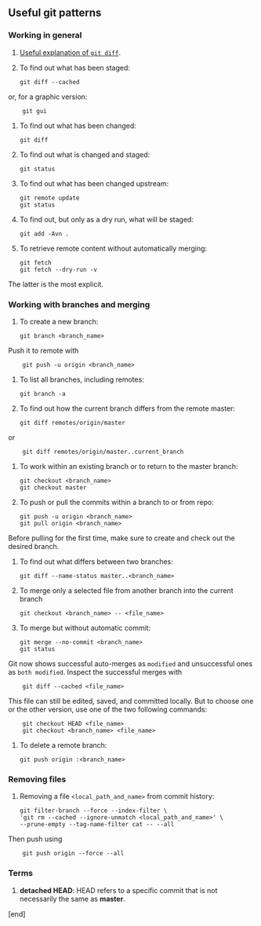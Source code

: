 ## Useful git patterns

### Working in general

 1. [Useful explanation of `git diff`](http://stackoverflow.com/a/1587952).

 1. To find out what has been staged:

        git diff --cached

   or, for a graphic version:

        git gui

 1. To find out what has been changed:

        git diff

 1. To find out what is changed and staged:

        git status

 1. To find out what has been changed upstream:

        git remote update
        git status

 1. To find out, but only as a dry run, what will be staged:

        git add -Avn .

 1. To retrieve remote content without automatically merging:

        git fetch
        git fetch --dry-run -v

   The latter is the most explicit.

### Working with branches and merging

 1. To create a new branch:

        git branch <branch_name>

   Push it to remote with

        git push -u origin <branch_name>

 1. To list all branches, including remotes:

        git branch -a

 1. To find out how the current branch differs from the remote master:

        git diff remotes/origin/master

   or

        git diff remotes/origin/master..current_branch

 1. To work within an existing branch or to return to the master branch:

        git checkout <branch_name>
        git checkout master

 1. To push or pull the commits within a branch to or from repo:

        git push -u origin <branch_name>
        git pull origin <branch_name>

   Before pulling for the first time, make sure to create and check out the desired branch.

 1. To find out what differs between two branches:

        git diff --name-status master..<branch_name>

 1. To merge only a selected file from another branch into the current branch

        git checkout <branch_name> -- <file_name>

 1. To merge but without automatic commit:

        git merge --no-commit <branch_name>
        git status

   Git now shows successful auto-merges as `modified` and unsuccessful ones as `both modified`. Inspect the successful merges with

        git diff --cached <file_name>

   This file can still be edited, saved, and committed locally. But to choose one or the other version, use one of the two following commands:

        git checkout HEAD <file_name>
        git checkout <branch_name> <file_name>

 1. To delete a remote branch:

        git push origin :<branch_name>

### Removing files

 1. Removing a file `<local_path_and_name>` from commit history:

        git filter-branch --force --index-filter \
        'git rm --cached --ignore-unmatch <local_path_and_name>' \
        --prune-empty --tag-name-filter cat -- --all

   Then push using

        git push origin --force --all

### Terms

 1. **detached HEAD**: HEAD refers to a specific commit that is not necessarily the same as **master**.

[end]
